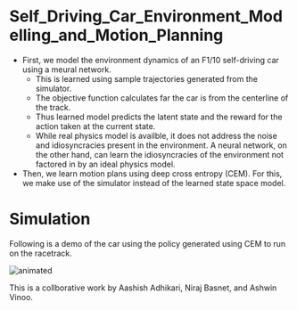 # Self_Driving_Car_Environment_Modelling_and_Motion_Planning
- First, we model the environment dynamics of an F1/10 self-driving car using a meural network.
  - This is learned using sample trajectories generated from the simulator.
  - The objective function calculates far the car is from the centerline of the track.
  - Thus learned model predicts the latent state and the reward for the action taken at the current state.
  - While real physics model is availble, it does not address the noise and idiosyncracies present in the environment. A neural network, on the other hand, can    learn the idiosyncracies of the environment not factored in by an ideal physics model.
- Then, we learn motion plans using deep cross entropy (CEM). For this, we make use of the simulator instead of the learned state space model.<br>

# Simulation
Following is a demo of the car using the policy generated using CEM to run on the racetrack.


<p align="left">
  <img src="https://github.com/being-aerys/Self_Driving_Car_Environment_Modelling_and_Motion_Planning/blob/master/car_demo.gif" alt="animated" />
</p>


This is a collborative work by Aashish Adhikari, Niraj Basnet, and Ashwin Vinoo.
